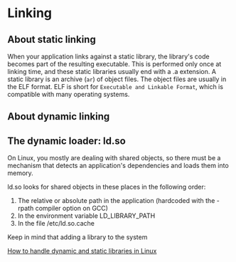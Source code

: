 # Linking
## About static linking
When your application links against a static library, the library's code becomes part of the resulting executable. This is performed only once at linking time, and these static libraries usually end with a .a extension.
A static library is an archive (`ar`) of object files. The object files are usually in the ELF format. ELF is short for `Executable and Linkable Format`, which is compatible with many operating systems.
## About dynamic linking


## The dynamic loader: ld.so
On Linux, you mostly are dealing with shared objects, so there must be a mechanism that detects an application's dependencies and loads them into memory.

ld.so looks for shared objects in these places in the following order:

1. The relative or absolute path in the application (hardcoded with the -rpath compiler option on GCC)
2. In the environment variable LD_LIBRARY_PATH
3. In the file /etc/ld.so.cache 

Keep in mind that adding a library to the system

[How to handle dynamic and static libraries in Linux](https://opensource.com/article/20/6/linux-libraries)
